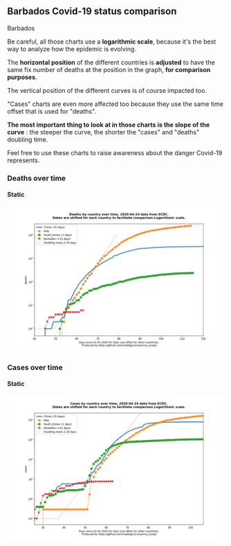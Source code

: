 ## Barbados Covid-19 status comparison 

Barbados



Be careful, all those charts use a **logarithmic scale**, because it's the best way to analyze how the epidemic is evolving.
 
The **horizontal position** of the different countries is **adjusted** to have the same fix number of deaths at the position in the graph, **for comparison purposes**.

The vertical position of the different curves is of course impacted too.

"Cases" charts are even more affected too because they use the same time offset that is used for "deaths".

**The most important thing to look at in those charts is the slope of the curve** : the steeper the curve, the shorter the "cases" and "deaths" doubling time.

Feel free to use these charts to raise awareness about the danger Covid-19 represents. 


 
### Deaths over time
 
#### Static
![Barbados covid-19 deaths static chart](https://raw.githubusercontent.com/madlag/coronavirus_study/master/notebooks/graphs/2020-04-24/countries/Barbados/2020-04-24_Barbados_deaths.png "Barbados covid-19 deaths static chart")   

 
### Cases over time
 
#### Static
![Barbados covid-19 cases static chart](https://raw.githubusercontent.com/madlag/coronavirus_study/master/notebooks/graphs/2020-04-24/countries/Barbados/2020-04-24_Barbados_cases.png "Barbados covid-19 cases static chart")   

